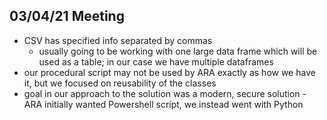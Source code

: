 ## 03/04/21 Meeting 

- CSV has specified info separated by commas
	- usually going to be working with one large data frame which will be used as a table; in our case we have multiple dataframes 
- our procedural script may not be used by ARA exactly as how we have it, but we focused on reusability of the classes
- goal in our approach to the solution was a modern, secure solution - ARA initially wanted Powershell script, we instead went with Python
